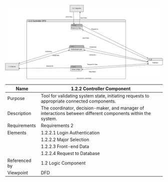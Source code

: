 ![Controller Component](TeamTwoFiles/SimpleController_DFD.drawio.svg)

| Name | 1.2.2 Controller Component  |
| ----------- | ----------- |
| Purpose | Tool for validating system state, initiating requests to appropriate connected components.  |
| Description | The coordinator, decision-maker, and manager of interactions between different components within the system.  |
| Requirements | Requirements 2 |
| Elements | 1.2.2.1 Login Authentication |
|  | 1.2.2.2 Major Selection |
|  | 1.2.2.3 Front-end Data |
|  | 1.2.2.4 Request to Database |
| Referenced by | 1.2 Logic Component   |
| Viewpoint | DFD |
